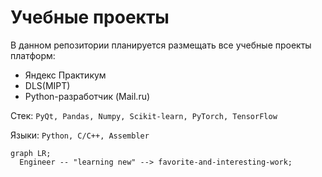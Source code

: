 # Учебные проекты

В данном репозитории планируется размещать все учебные проекты платформ:

- Яндекс Практикум
- DLS(MIPT)
- Python-разработчик (Mail.ru) 

Стек: `PyQt, Pandas, Numpy, Scikit-learn, PyTorch, TensorFlow`

Языки: `Python, C/C++, Assembler` 


```mermaid
graph LR;
  Engineer -- "learning new" --> favorite-and-interesting-work;
``` 


